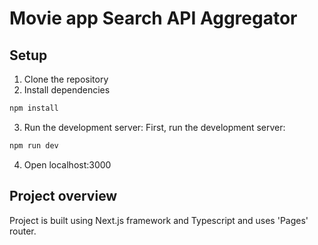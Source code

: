 # Movie app Search API Aggregator

## Setup
1. Clone the repository
2. Install dependencies
```bash
npm install
````
3. Run the development server:
First, run the development server:
```bash
npm run dev
```
4. Open localhost:3000

## Project overview

Project is built using Next.js framework and Typescript and uses 'Pages' router.


